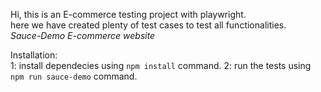 Hi, this is an E-commerce testing project with playwright.  
here we have created plenty of test cases to test all functionalities.  
*Sauce-Demo E-commerce website*  
  
Installation:  
1: install dependecies using `npm install` command.
2: run the tests using `npm run sauce-demo` command.

